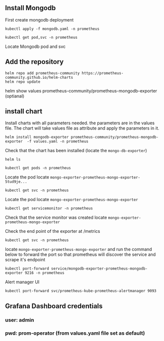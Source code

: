 ## Install Mongodb
First create mongodb deployment
```
kubectl apply -f mongodb.yaml -n prometheus
```
```
kubectl get pod,svc -n prometheus
```
Locate Mongodb pod and svc

## Add the repository 
```
helm repo add prometheus-community https://prometheus-community.github.io/helm-charts
helm repo update
```
helm show values prometheus-community/prometheus-mongodb-exporter (optianal)

## install chart 
Install charts with all parameters needed. the parameters are in the values file. 
The chart will take values file as attribute and apply the parameters in it.

```
helm install mongodb-exporter prometheus-community/prometheus-mongodb-exporter  -f values.yaml -n prometheus
```
Check that the chart has been installed (locate the `mongo-db-exporter`) 
```
helm ls
```

```
kubectl get pods -n prometheus
```

Locate the pod  locate `mongo-exporter-prometheus-mongo-exporter-5tud9je...`

```
kubectl get svc -n prometheus
```
Locate the pod  locate `mongo-exporter-prometheus-mongo-exporter`


```
kubectl get servicemonitor -n prometheus
```
Check that the service monitor was created locate `mongo-exporter-prometheus-mongo-exporter`

Check the end point of the exporter at /metrics
```
kubectl get svc -n prometheus
```
locate `mongo-exporter-prometheus-mongo-exporter`
and run the command below to forward the port so that prometheus will discover the service and
scrape it's endpoint
```
kubectl port-forward service/mongodb-exporter-prometheus-mongodb-exporter 9216 -n prometheus
```
Alert manager UI
```
kubectl port-forward svc/prometheus-kube-prometheus-alertmanager 9093
```

## Grafana Dashboard credentials

### user: admin
### pwd: prom-operator (from values.yaml file set as default)

